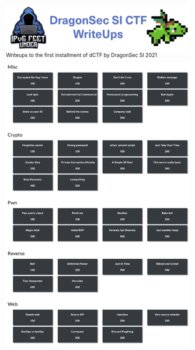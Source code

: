 ![IPv6 FEET UNDER](github_banner.png)
Writeups to the first installment of dCTF by DragonSec SI 2021

![challenges.png](challenges.png)
